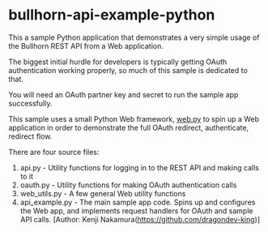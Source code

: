 bullhorn-api-example-python
===========================
This a sample Python application that demonstrates a very simple usage of the Bullhorn REST API from a Web application.

The biggest initial hurdle for developers is typically getting OAuth authentication working properly, so much
of this sample is dedicated to that.

You will need an OAuth partner key and secret to run the sample app successfully.

This sample uses a small Python Web framework, [web.py](http://webpy.org/) to spin up a Web application
in order to demonstrate the full OAuth redirect, authenticate, redirect flow.

There are four source files:
 1. api.py - Utility functions for logging in to the REST API and making calls to it
 2. oauth.py - Utility functions for making OAuth authentication calls
 3. web_utils.py - A few general Web utility functions
 4. api_example.py - The main sample app code.  Spins up and configures the Web app, and
    implements request handlers for OAuth and sample API calls.
[Author: Kenji Nakamura(https://github.com/dragondev-king)]
